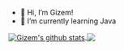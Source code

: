 - 👋 Hi, I’m Gizem!
- 🌱 I’m currently learning Java 


<a href="https://github.com/anuraghazra/github-readme-stats">
  <img align="center" src="https://github-readme-stats.vercel.app/api?username=Gzmgln&show_icons=true&hide=contribs,prs&cache_seconds=86400&theme=holi" alt="Gizem's github stats" />
</a>

 
 
<a href="https://github.com/anuraghazra/github-readme-stats">
  <!-- Change the `github-readme-stats.anuraghazra1.vercel.app` to `github-readme-stats.vercel.app`  -->
  <img align="center" src="https://github-readme-stats.vercel.app/api/top-langs/?username=Gzmgln&show_icons=true&hide=contribs,prs&cache_seconds=86400&theme=holi" />
</a>
